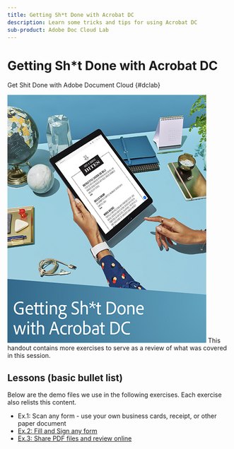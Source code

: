 ```yaml
---
title: Getting Sh*t Done with Acrobat DC
description: Learn some tricks and tips for using Acrobat DC
sub-product: Adobe Doc Cloud Lab
---
```


# Getting Sh*t Done with Acrobat DC

Get Shit Done with Adobe Document Cloud {#dclab}

[![image](assets/fullfirstpage.jpg)](assets/GSD_2019_Handout.pdf)
This handout contains more exercises to serve as a review of what was covered in this session.

## Lessons (basic bullet list)

Below are the demo files we use in the following exercises. Each exercise also relists this content.

* Ex.1: Scan any form - use your own business cards, receipt, or other paper document
* [Ex.2: Fill and Sign any form](assets/03_FillSignScan.zip)
* [Ex.3: Share PDF files and review online](assets/01_Review.zip)